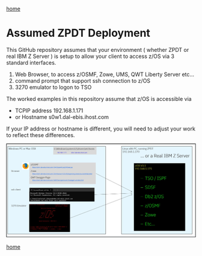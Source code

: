 [home](https://github.com/zeditor01/zowe_db2_tools/blob/main/docs/ZPDT_Build_Path.md)

# Assumed ZPDT Deployment

This GitHub repository assumes that your environment ( whether ZPDT or real IBM Z Server ) is setup to allow your client to access z/OS via 3 standard interfaces.
1. Web Browser, to access z/OSMF, Zowe, UMS, QWT Liberty Server etc...
2. command prompt that support ssh connection to z/OS
3. 3270 emulator to logon to TSO

The worked examples in this repository assume that z/OS is accessible via 
* TCPIP address 192.168.1.171
* or Hostname s0w1.dal-ebis.ihost.com

If your IP address or hostname is different, you will need to adjust your work to reflect these differences.

![zpdt_deployment](/images/zpdt_deployment.jpg)



[home](https://github.com/zeditor01/zowe_db2_tools/blob/main/docs/ZPDT_Build_Path.md)
